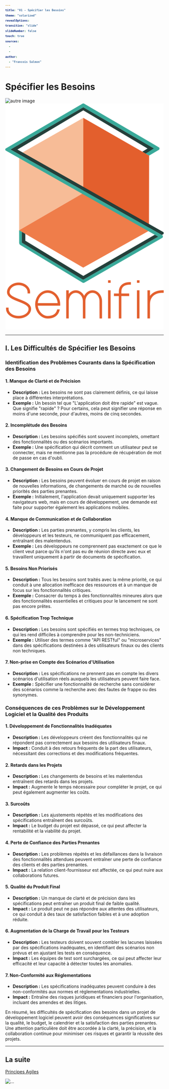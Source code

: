 ```yaml
---
title: "01 - Spécifier les Besoins"
theme: "solarized"
revealOptions:
transition: "slide"
slideNumber: false
touch: true
sources: 
  - 
  - 
author: 
  - "Francois Salmon"
---
```


<head>
  <link rel="stylesheet" href="https://maxcdn.bootstrapcdn.com/font-awesome/4.5.0/css/font-awesome.min.css">
</head>

<style type="text/css">
  body{
    position: relative;
    height: 100vh;
  }

  body:before{
    content: ' ';
    position: absolute;
    top: 0;
    bottom: 0;
    left: 0;
    right: 0;
    background: url(https://raw.githubusercontent.com/tamo-semifir/gcp-assets/main/logo_semifir.png) no-repeat center fixed;
    background-size: 75vh 45vw;
    opacity: 0.2
  }

  code {
    color: #EB5757;
    background-color: rgba(135,131,120,0.15);
    border-radius: 50px;
    font-size: 65%;
    font-weight: bolder
  }
</style>

# Spécifier les Besoins

![autre image](/assets/...) <!-- .element width="...%" align="left"-->
![semifir](/assets/logo_semifir.png) <!-- .element width="19%" align="right" -->

---

## I. Les Difficultés de Spécifier les Besoins

### Identification des Problèmes Courants dans la Spécification des Besoins

#### 1. Manque de Clarté et de Précision

- **Description :** Les besoins ne sont pas clairement définis, ce qui laisse place à différentes interprétations.
- **Exemple :** Un besoin tel que "L'application doit être rapide" est vague. Que signifie "rapide" ? Pour certains, cela peut signifier une réponse en moins d'une seconde, pour d'autres, moins de cinq secondes.

#### 2. Incomplétude des Besoins

- **Description :** Les besoins spécifiés sont souvent incomplets, omettant des fonctionnalités ou des scénarios importants.
- **Exemple :** Une spécification qui décrit comment un utilisateur peut se connecter, mais ne mentionne pas la procédure de récupération de mot de passe en cas d'oubli.

#### 3. Changement de Besoins en Cours de Projet

- **Description :** Les besoins peuvent évoluer en cours de projet en raison de nouvelles informations, de changements de marché ou de nouvelles priorités des parties prenantes.
- **Exemple :** Initialement, l'application devait uniquement supporter les navigateurs web, mais en cours de développement, une demande est faite pour supporter également les applications mobiles.

#### 4. Manque de Communication et de Collaboration

- **Description :** Les parties prenantes, y compris les clients, les développeurs et les testeurs, ne communiquent pas efficacement, entraînant des malentendus.
- **Exemple :** Les développeurs ne comprennent pas exactement ce que le client veut parce qu'ils n'ont pas eu de réunion directe avec eux et travaillent uniquement à partir de documents de spécification.

#### 5. Besoins Non Priorisés

- **Description :** Tous les besoins sont traités avec la même priorité, ce qui conduit à une allocation inefficace des ressources et à un manque de focus sur les fonctionnalités critiques.
- **Exemple :** Consacrer du temps à des fonctionnalités mineures alors que des fonctionnalités essentielles et critiques pour le lancement ne sont pas encore prêtes.

#### 6. Spécification Trop Technique

- **Description :** Les besoins sont spécifiés en termes trop techniques, ce qui les rend difficiles à comprendre pour les non-techniciens.
- **Exemple :** Utiliser des termes comme "API RESTful" ou "microservices" dans des spécifications destinées à des utilisateurs finaux ou des clients non techniques.

#### 7. Non-prise en Compte des Scénarios d'Utilisation

- **Description :** Les spécifications ne prennent pas en compte les divers scénarios d'utilisation réels auxquels les utilisateurs peuvent faire face.
- **Exemple :** Spécifier une fonctionnalité de recherche sans considérer des scénarios comme la recherche avec des fautes de frappe ou des synonymes.

### Conséquences de ces Problèmes sur le Développement Logiciel et la Qualité des Produits

#### 1. Développement de Fonctionnalités Inadéquates

- **Description :** Les développeurs créent des fonctionnalités qui ne répondent pas correctement aux besoins des utilisateurs finaux.
- **Impact :** Conduit à des retours fréquents de la part des utilisateurs, nécessitant des corrections et des modifications fréquentes.

#### 2. Retards dans les Projets

- **Description :** Les changements de besoins et les malentendus entraînent des retards dans les projets.
- **Impact :** Augmente le temps nécessaire pour compléter le projet, ce qui peut également augmenter les coûts.

#### 3. Surcoûts

- **Description :** Les ajustements répétés et les modifications des spécifications entraînent des surcoûts.
- **Impact :** Le budget du projet est dépassé, ce qui peut affecter la rentabilité et la viabilité du projet.

#### 4. Perte de Confiance des Parties Prenantes

- **Description :** Les problèmes répétés et les défaillances dans la livraison des fonctionnalités attendues peuvent entraîner une perte de confiance des clients et des parties prenantes.
- **Impact :** La relation client-fournisseur est affectée, ce qui peut nuire aux collaborations futures.

#### 5. Qualité du Produit Final

- **Description :** Un manque de clarté et de précision dans les spécifications peut entraîner un produit final de faible qualité.
- **Impact :** Le produit peut ne pas répondre aux attentes des utilisateurs, ce qui conduit à des taux de satisfaction faibles et à une adoption réduite.

#### 6. Augmentation de la Charge de Travail pour les Testeurs

- **Description :** Les testeurs doivent souvent combler les lacunes laissées par des spécifications inadéquates, en identifiant des scénarios non prévus et en ajustant les tests en conséquence.
- **Impact :** Les équipes de test sont surchargées, ce qui peut affecter leur efficacité et leur capacité à détecter toutes les anomalies.

#### 7. Non-Conformité aux Réglementations

- **Description :** Les spécifications inadéquates peuvent conduire à des non-conformités aux normes et réglementations industrielles.
- **Impact :** Entraîne des risques juridiques et financiers pour l'organisation, incluant des amendes et des litiges.

En résumé, les difficultés de spécification des besoins dans un projet de développement logiciel peuvent avoir des conséquences significatives sur la qualité, le budget, le calendrier et la satisfaction des parties prenantes. Une attention particulière doit être accordée à la clarté, la précision, et la collaboration continue pour minimiser ces risques et garantir la réussite des projets.

---

## La suite

[Principes Agiles](../cours/02_Principes_agiles.md)

![...](...) <!-- .element width="...%" -->
